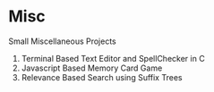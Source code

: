 # Misc
Small Miscellaneous Projects

1. Terminal Based Text Editor and SpellChecker in C
2. Javascript Based Memory Card Game
3. Relevance Based Search using Suffix Trees

